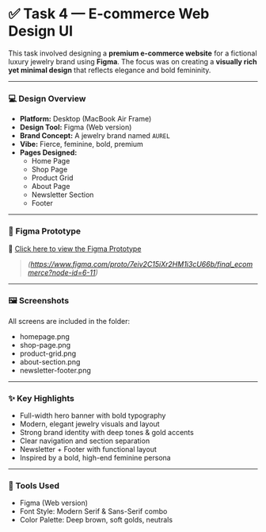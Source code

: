 # ✅ Task 4 — E-commerce Web Design UI

This task involved designing a **premium e-commerce website** for a fictional luxury jewelry brand using **Figma**. The focus was on creating a **visually rich yet minimal design** that reflects elegance and bold femininity.

---

### 💻 Design Overview

- **Platform:** Desktop (MacBook Air Frame)  
- **Design Tool:** Figma (Web version)  
- **Brand Concept:** A jewelry brand named `AUREL`  
- **Vibe:** Fierce, feminine, bold, premium  
- **Pages Designed:**  
  - Home Page  
  - Shop Page  
  - Product Grid  
  - About Page  
  - Newsletter Section  
  - Footer

---

### 🔗 Figma Prototype

🔗 [Click here to view the Figma Prototype](https://www.figma.com/proto/7eiv2C15iXr2HM1i3cU66b/final_ecommerce?node-id=6-11&t=W2Ax8GoNcC0XtA8J-1&scaling=contain&content-scaling=fixed&page-id=0%3A1&starting-point-node-id=6%3A11)

> *(https://www.figma.com/proto/7eiv2C15iXr2HM1i3cU66b/final_ecommerce?node-id=6-11)*

---

### 🖼 Screenshots

All screens are included in the folder:  
- homepage.png  
- shop-page.png 
- product-grid.png  
- about-section.png 
- newsletter-footer.png  

---

### ✨ Key Highlights

- Full-width hero banner with bold typography  
- Modern, elegant jewelry visuals and layout  
- Strong brand identity with deep tones & gold accents  
- Clear navigation and section separation  
- Newsletter + Footer with functional layout  
- Inspired by a bold, high-end feminine persona

---

### 🧰 Tools Used

- Figma (Web version)  
- Font Style: Modern Serif & Sans-Serif combo  
- Color Palette: Deep brown, soft golds, neutrals
